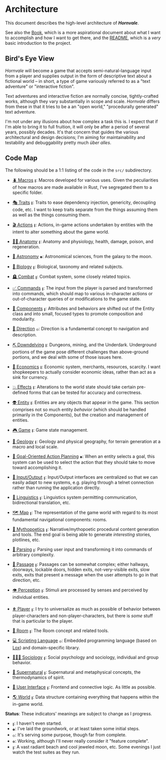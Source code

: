 # Architecture

This document describes the high-level architecture of ***Hornvale***.

See also the [Book](https://ndouglas.github.io/hornvale/), which is a more aspirational document about what I want to accomplish and how I want to get there, and the [README](./README.md), which is a _very_ basic introduction to the project.

## Bird's Eye View

_Hornvale_ will become a game that accepts semi-natural-language input from a player and supplies output in the form of descriptive text about a fictional world – in short, a type of game variously referred to as a "text adventure" or "interactive fiction".

Text adventures and interactive fiction are normally concise, tightly-crafted works, although they vary substantially in scope and scale.  _Hornvale_ differs from these in that it tries to be a an "open world," "procedurally generated" text adventure.

I'm not under any illusions about how complex a task this is.  I expect that if I'm able to bring it to full fruition, it will only be after a period of several years, possibly decades.  It's that concern that guides the various architectural and design decisions; I'm aiming for maintainability and testability and debuggability pretty much _über alles_.

## Code Map

The following should be a 1:1 listing of the code in the `src/` subdirectory.

- [🪲 Macros](./src/_macros/README.md)&nbsp;<sup><sub><sub>🔴</sub></sub></sup>: Macros developed for various uses.  Given the peculiarities of how macros are made available in Rust, I've segregated them to a specific folder.

- [🎭 Traits](./src/_traits/README.md)&nbsp;<sup><sub><sub>🔴</sub></sub></sup>: Traits to ease dependency injection, genericity, decoupling code, etc.  I want to keep traits separate from the things assuming them as well as the things consuming them. 

- [🎬 Actions](./src/actions/README.md)&nbsp;<sup><sub><sub>🔴</sub></sub></sup>: Actions, in-game actions undertaken by entities with the intent to alter something about the game world.

- [🧍‍♂️ Anatomy](./src/anatomy/README.md)&nbsp;<sup><sub><sub>🔴</sub></sub></sup>: Anatomy and physiology, health, damage, poison, and regeneration.

- [💫 Astronomy](./src/astronomy/README.md)&nbsp;<sup><sub><sub>🟠</sub></sub></sup>: Astronomical sciences, from the galaxy to the moon.

- [🧬 Biology](./src/biology/README.md)&nbsp;<sup><sub><sub>🔴</sub></sub></sup>: Biological, taxonomy and related subjects.

- [🪦 Combat](./src/combat/README.md)&nbsp;<sup><sub><sub>🔴</sub></sub></sup>: Combat system, some closely related topics.

- [✅ Commands](./src/commands/README.md)&nbsp;<sup><sub><sub>🔴</sub></sub></sup>: The input from the player is parsed and transformed into commands, which should map to various in-character actions or out-of-character queries of or modifications to the game state.

- [🧩 Components](./src/components/README.md)&nbsp;<sup><sub><sub>🔴</sub></sub></sup>: Attributes and behaviors are shifted out of the Entity class and into small, focused types to promote composition and modularity.

- [🧭 Direction](./src/direction/README.md)&nbsp;<sup><sub><sub>🟡</sub></sub></sup>: Direction is a fundamental concept to navigation and description.

- [⛏️ Downdelving](./src/downdelving/README.md)&nbsp;<sup><sub><sub>🔴</sub></sub></sup>: Dungeons, mining, and the Underdark.  Underground portions of the game pose different challenges than above-ground portions, and we deal with some of those issues here.

- [🏦 Economics](./src/economics/README.md)&nbsp;<sup><sub><sub>🔴</sub></sub></sup>: Economic system, merchants, resources, scarcity.  I want shopkeepers to actually consider economic ideas, rather than act as a sink for currency.

- [💥 Effects](./src/effects/README.md)&nbsp;<sup><sub><sub>🔴</sub></sub></sup>: Alterations to the world state should take certain pre-defined forms that can be tested for accuracy and correctness.

- [👽 Entity](./src/entity/README.md)&nbsp;<sup><sub><sub>🔴</sub></sub></sup>: Entities are any objects that appear in the game.  This section comprises not so much entity _behavior_ (which should be handled primarily in the Components), but the creation and management of entities.

- [🎮 Game](./src/game/README.md)&nbsp;<sup><sub><sub>🔴</sub></sub></sup>: Game state management.

- [🌋 Geology](./src/geology/README.md)&nbsp;<sup><sub><sub>🔴</sub></sub></sup>: Geology and physical geography, for terrain generation at a macro and local scale.

- [🧠 Goal-Oriented Action Planning](./src/goap/README.md)&nbsp;<sup><sub><sub>🟠</sub></sub></sup>: When an entity selects a goal, this system can be used to select the action that they should take to move toward accomplishing it.

- [🔗 Input/Output](./src/io/README.md)&nbsp;<sup><sub><sub>🔴</sub></sub></sup>: Input/Output interfaces are centralized so that we can easily adapt to new systems, e.g. playing through a telnet connection rather than running the application directly.

- [💬 Linguistics](./src/linguistics/README.md)&nbsp;<sup><sub><sub>🔴</sub></sub></sup>: Linguistics system permitting communication, bidirectional translation, etc.

- [🗺️ Map](./src/map/README.md)&nbsp;<sup><sub><sub>🔴</sub></sub></sup>: The representation of the game world with regard to its most fundamental navigational components: rooms.

- [📜 Mythopoetics](./src/mythopoetics/README.md)&nbsp;<sup><sub><sub>🔴</sub></sub></sup>: Narrative/mythopoetic procedural content generation and tools.  The end goal is being able to generate _interesting_ stories, plotlines, etc.

- [📝 Parsing](./src/parsing/README.md)&nbsp;<sup><sub><sub>🔴</sub></sub></sup>: Parsing user input and transforming it into commands of arbitrary complexity.

- [🚪 Passage](./src/passage/README.md)&nbsp;<sup><sub><sub>🔴</sub></sub></sup>: Passages can be somewhat complex; either hallways, doorways, lockable doors, hidden exits, not-very-visible exits, slow exits, exits that present a message when the user attempts to go in that direction, etc.

- [👁️ Perception](./src/perception/README.md)&nbsp;<sup><sub><sub>🔴</sub></sub></sup>: Stimuli are processed by senses and perceived by individual entities.

- [⛹️ Player](./src/player/README.md)&nbsp;<sup><sub><sub>🔴</sub></sub></sup>: I try to universalize as much as possible of behavior between player-characters and non-player-characters, but there is _some_ stuff that is particular to the player.

- [📍 Room](./src/room/README.md)&nbsp;<sup><sub><sub>🔴</sub></sub></sup>: The Room concept and related tools.

- [💻 Scripting Language](./src/scripting_language/README.md)&nbsp;<sup><sub><sub>🟡</sub></sub></sup>: Embedded programming language (based on [Lox](https://www.craftinginterpreters.com/)) and domain-specific library.

- [🧑‍🤝‍🧑 Sociology](./src/sociology/README.md)&nbsp;<sup><sub><sub>🔴</sub></sub></sup>: Social psychology and sociology, individual and group behavior.

- [👻 Supernatural](./src/supernatural/README.md)&nbsp;<sup><sub><sub>🔴</sub></sub></sup>: Supernatural and metaphysical concepts, the thermodynamics of spirit.

- [🌿 User Interface](./src/ui/README.md)&nbsp;<sup><sub><sub>🔴</sub></sub></sup>: Frontend and connective logic.  As little as possible.

- [🌎 World](./src/world/README.md)&nbsp;<sup><sub><sub>🔴</sub></sub></sup>: Data structure containing everything that happens within the in-game world.

**Status**: These indicators' meanings are subject to change as I progress.
 - <sup><sub><sub>🔴</sub></sub></sup>: I haven't even started.
 - <sup><sub><sub>🟠</sub></sub></sup>: I've laid the groundwork, or at least taken some initial steps.
 - <sup><sub><sub>🟡</sub></sub></sup>: It's serving some purpose, though far from complete.
 - <sup><sub><sub>🟢</sub></sub></sup>: Working, although I'll never really consider it "feature complete".
 - <sup><sub><sub>🔵</sub></sub></sup>: A vast radiant beach and cool jeweled moon, etc.  Some evenings I just watch the test suites as they run.
